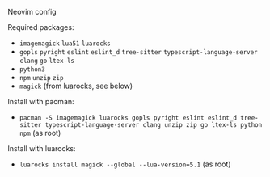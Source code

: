 Neovim config

Required packages:
- `imagemagick` `lua51` `luarocks`
- `gopls` `pyright` `eslint` `eslint_d` `tree-sitter` `typescript-language-server` `clang` `go` `ltex-ls`
- `python3`
- `npm` `unzip` `zip`
- `magick` (from luarocks, see below)

Install with pacman:
- `pacman -S imagemagick luarocks gopls pyright eslint eslint_d tree-sitter typescript-language-server clang unzip zip go ltex-ls python npm` (as root)

Install with luarocks:
- `luarocks install magick --global --lua-version=5.1` (as root)

